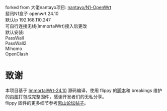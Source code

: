 forked from 大佬nantayo项目: [nantayo/N1-OpenWrt](https://github.com/nantayo/N1-OpenWrt)<br>
斐讯N1盒子  openwrt 24.10<br>
默认Ip 192.168.110.247<br>
可自行连接无线(ImmortalWrt)接入后更改<br>
默认安装:<br>
PassWall<br>
PassWall2<br>
Mihomo<br>
OpenClash<br>
# 致谢
本项目基于 [ImmortalWrt-24.10](https://github.com/immortalwrt/immortalwrt/tree/openwrt-23.05) 源码编译，使用 flippy 的[脚本](https://github.com/unifreq/openwrt_packit)和 breakings 维护的[内核](https://github.com/breakings/OpenWrt/releases/tag/kernel_stable)打包成完整固件，感谢开发者们的无私分享。<br>
flippy 固件的更多细节参考[恩山论坛帖子](https://www.right.com.cn/forum/thread-4076037-1-1.html)。
